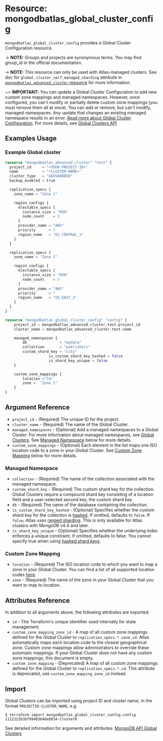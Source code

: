 # Resource: mongodbatlas_global_cluster_config

`mongodbatlas_global_cluster_config` provides a Global Cluster Configuration resource.

-> **NOTE:** Groups and projects are synonymous terms. You may find group_id in the official documentation.

-> **NOTE:** This resource can only be used with Atlas-managed clusters. See doc for `global_cluster_self_managed_sharding` attribute in [`mongodbatlas_advanced_cluster` resource](https://registry.terraform.io/providers/mongodb/mongodbatlas/latest/docs/resources/advanced_cluster) for more information.

~> **IMPORTANT:** You can update a Global Cluster Configuration to add new custom zone mappings and managed namespaces. However, once configured, you can't modify or partially delete custom zone mappings (you must remove them all at once). You can add or remove, but can't modify, managed namespaces. Any update that changes an existing managed namespace results in an error. [Read more about Global Cluster Configuration](https://www.mongodb.com/docs/atlas/global-clusters/). For more details, see [Global Clusters API](https://www.mongodb.com/docs/atlas/reference/api-resources-spec/v2/#tag/Global-Clusters)

## Examples Usage

### Example Global cluster

```terraform
resource "mongodbatlas_advanced_cluster" "test" {
  project_id     = "<YOUR-PROJECT-ID>"
  name           = "<CLUSTER-NAME>"
  cluster_type   = "GEOSHARDED"
  backup_enabled = true

  replication_specs {
    zone_name = "Zone 1"

    region_configs {
      electable_specs {
        instance_size = "M30"
        node_count    = 3
      }
      provider_name = "AWS"
      priority      = 7
      region_name   = "EU_CENTRAL_1"
    }
  }

  replication_specs {
    zone_name = "Zone 2"

    region_configs {
      electable_specs {
        instance_size = "M30"
        node_count    = 3
      }
      provider_name = "AWS"
      priority      = 7
      region_name   = "US_EAST_2"
    }
  }
}

resource "mongodbatlas_global_cluster_config" "config" {
	project_id = mongodbatlas_advanced_cluster.test.project_id
	cluster_name = mongodbatlas_advanced_cluster.test.name

	managed_namespaces {
		db 				 = "mydata"
		collection 		 = "publishers"
		custom_shard_key = "city"
					is_custom_shard_key_hashed = false
					is_shard_key_unique = false
	}

	custom_zone_mappings {
		location ="CA"
		zone =  "Zone 1"
	}
}
```

## Argument Reference

* `project_id` - (Required) The unique ID for the project.
* `cluster_name` - (Required) The name of the Global Cluster.
*  `managed_namespaces` - (Optional) Add a managed namespaces to a Global Cluster. For more information about managed namespaces, see [Global Clusters](https://docs.atlas.mongodb.com/reference/api/global-clusters/). See [Managed Namespace](#managed-namespace) below for more details.
*  `custom_zone_mappings` - (Optional) Each element in the list maps one ISO location code to a zone in your Global Cluster. See [Custom Zone Mapping](#custom-zone-mapping) below for more details.

### Managed Namespace

* `collection` -	(Required) The name of the collection associated with the managed namespace.
* `custom_shard_key` - (Required)	The custom shard key for the collection. Global Clusters require a compound shard key consisting of a location field and a user-selected second key, the custom shard key.
* `db` - (Required) The name of the database containing the collection.
* `is_custom_shard_key_hashed` - (Optional) Specifies whether the custom shard key for the collection is [hashed](https://docs.mongodb.com/manual/reference/method/sh.shardCollection/#hashed-shard-keys). If omitted, defaults to `false`. If `false`, Atlas uses [ranged sharding](https://docs.mongodb.com/manual/core/ranged-sharding/). This is only available for Atlas clusters with MongoDB v4.4 and later.
* `is_shard_key_unique` - (Optional) Specifies whether the underlying index enforces a unique constraint. If omitted, defaults to false. You cannot specify true when using [hashed shard keys](https://docs.mongodb.com/manual/core/hashed-sharding/#std-label-sharding-hashed).

### Custom Zone Mapping

* `location` - (Required) The ISO location code to which you want to map a zone in your Global Cluster. You can find a list of all supported location codes [here](https://cloud.mongodb.com/static/atlas/country_iso_codes.txt).
* `zone` - (Required) The name of the zone in your Global Cluster that you want to map to location.

## Attributes Reference

In addition to all arguments above, the following attributes are exported:

* `id` - The Terraform's unique identifier used internally for state management.
* `custom_zone_mapping_zone_id` - A map of all custom zone mappings defined for the Global Cluster to `replication_specs.*.zone_id`. Atlas automatically maps each location code to the closest geographical zone. Custom zone mappings allow administrators to override these automatic mappings. If your Global Cluster does not have any custom zone mappings, this document is empty.
* `custom_zone_mapping` - (Deprecated) A map of all custom zone mappings defined for the Global Cluster to `replication_specs.*.id`. This attribute is deprecated, use `custom_zone_mapping_zone_id` instead.

## Import

Global Clusters can be imported using project ID and cluster name, in the format `PROJECTID-CLUSTER_NAME`, e.g.

```
$ terraform import mongodbatlas_global_cluster_config.config 1112222b3bf99403840e8934-Cluster0
```

See detailed information for arguments and attributes: [MongoDB API Global Clusters](https://docs.atlas.mongodb.com/reference/api/global-clusters/)
